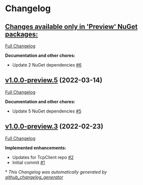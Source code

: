 # Changelog

## [**Changes available only in 'Preview' NuGet packages:**](https://github.com/nanoframework/System.Net.Sockets.TcpClient/tree/HEAD)

[Full Changelog](https://github.com/nanoframework/System.Net.Sockets.TcpClient/compare/v1.0.0-preview.5...HEAD)

**Documentation and other chores:**

- Update 2 NuGet dependencies [\#6](https://github.com/nanoframework/System.Net.Sockets.TcpClient/pull/6)

## [v1.0.0-preview.5](https://github.com/nanoframework/System.Net.Sockets.TcpClient/tree/v1.0.0-preview.5) (2022-03-14)

[Full Changelog](https://github.com/nanoframework/System.Net.Sockets.TcpClient/compare/v1.0.0-preview.3...v1.0.0-preview.5)

**Documentation and other chores:**

- Update 5 NuGet dependencies [\#5](https://github.com/nanoframework/System.Net.Sockets.TcpClient/pull/5)

## [v1.0.0-preview.3](https://github.com/nanoframework/System.Net.Sockets.TcpClient/tree/v1.0.0-preview.3) (2022-02-23)

[Full Changelog](https://github.com/nanoframework/System.Net.Sockets.TcpClient/compare/dcf36f728a998317c6d26244cfb54afbd9c17659...v1.0.0-preview.3)

**Implemented enhancements:**

- Updates for TcpClient repo [\#2](https://github.com/nanoframework/System.Net.Sockets.TcpClient/pull/2)
- Initial commit [\#1](https://github.com/nanoframework/System.Net.Sockets.TcpClient/pull/1)



\* *This Changelog was automatically generated by [github_changelog_generator](https://github.com/github-changelog-generator/github-changelog-generator)*
